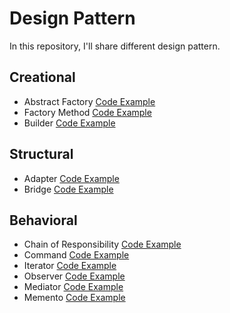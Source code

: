 # Design Pattern

In this repository, I'll share different design pattern.

## Creational
- Abstract Factory [Code Example](https://github.com/FabioDeveloper92/DesignPattern/tree/main/AbstractFactory)
- Factory Method [Code Example](https://github.com/FabioDeveloper92/DesignPattern/tree/main/FactoryMethod)
- Builder [Code Example](https://github.com/FabioDeveloper92/DesignPattern/tree/main/BuilderPattern)


## Structural
- Adapter [Code Example](https://github.com/FabioDeveloper92/DesignPattern/tree/main/AdapterPattern)
- Bridge [Code Example](https://github.com/FabioDeveloper92/DesignPattern/tree/main/BridgePattern)

## Behavioral
- Chain of Responsibility [Code Example](https://github.com/FabioDeveloper92/DesignPattern/tree/main/ChainOfResponsability)
- Command [Code Example](https://github.com/FabioDeveloper92/DesignPattern/tree/main/CommandPattern)
- Iterator [Code Example](https://github.com/FabioDeveloper92/DesignPattern/tree/main/IteratorPattern)
- Observer [Code Example](https://github.com/FabioDeveloper92/DesignPattern/tree/main/ObserverPattern)
- Mediator [Code Example](https://github.com/FabioDeveloper92/DesignPattern/tree/main/MediatorPattern)
- Memento [Code Example](https://github.com/FabioDeveloper92/DesignPattern/tree/main/MementoPattern)
